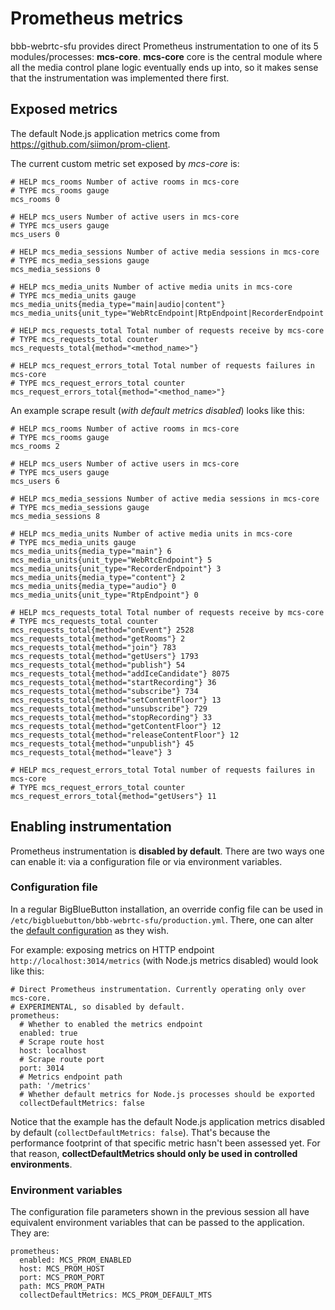  # Prometheus metrics

bbb-webrtc-sfu provides direct Prometheus instrumentation to one of its 5 modules/processes: **mcs-core**.
**mcs-core** core is the central module where all the media control plane logic eventually ends up into, so it makes sense that the instrumentation was implemented there first.


## Exposed metrics

The default Node.js application metrics come from https://github.com/siimon/prom-client.

The current custom metric set exposed by _mcs-core_ is:
```
# HELP mcs_rooms Number of active rooms in mcs-core
# TYPE mcs_rooms gauge
mcs_rooms 0

# HELP mcs_users Number of active users in mcs-core
# TYPE mcs_users gauge
mcs_users 0

# HELP mcs_media_sessions Number of active media sessions in mcs-core
# TYPE mcs_media_sessions gauge
mcs_media_sessions 0

# HELP mcs_media_units Number of active media units in mcs-core
# TYPE mcs_media_units gauge
mcs_media_units{media_type="main|audio|content"}
mcs_media_units{unit_type="WebRtcEndpoint|RtpEndpoint|RecorderEndpoint|RtspEndpoint|Invalid"}

# HELP mcs_requests_total Total number of requests receive by mcs-core
# TYPE mcs_requests_total counter
mcs_requests_total{method="<method_name>"}

# HELP mcs_request_errors_total Total number of requests failures in mcs-core
# TYPE mcs_request_errors_total counter
mcs_request_errors_total{method="<method_name>"}
```

An example scrape result (_with default metrics disabled_) looks like this:
```
# HELP mcs_rooms Number of active rooms in mcs-core
# TYPE mcs_rooms gauge
mcs_rooms 2

# HELP mcs_users Number of active users in mcs-core
# TYPE mcs_users gauge
mcs_users 6

# HELP mcs_media_sessions Number of active media sessions in mcs-core
# TYPE mcs_media_sessions gauge
mcs_media_sessions 8

# HELP mcs_media_units Number of active media units in mcs-core
# TYPE mcs_media_units gauge
mcs_media_units{media_type="main"} 6
mcs_media_units{unit_type="WebRtcEndpoint"} 5
mcs_media_units{unit_type="RecorderEndpoint"} 3
mcs_media_units{media_type="content"} 2
mcs_media_units{media_type="audio"} 0
mcs_media_units{unit_type="RtpEndpoint"} 0

# HELP mcs_requests_total Total number of requests receive by mcs-core
# TYPE mcs_requests_total counter
mcs_requests_total{method="onEvent"} 2528
mcs_requests_total{method="getRooms"} 2
mcs_requests_total{method="join"} 783
mcs_requests_total{method="getUsers"} 1793
mcs_requests_total{method="publish"} 54
mcs_requests_total{method="addIceCandidate"} 8075
mcs_requests_total{method="startRecording"} 36
mcs_requests_total{method="subscribe"} 734
mcs_requests_total{method="setContentFloor"} 13
mcs_requests_total{method="unsubscribe"} 729
mcs_requests_total{method="stopRecording"} 33
mcs_requests_total{method="getContentFloor"} 12
mcs_requests_total{method="releaseContentFloor"} 12
mcs_requests_total{method="unpublish"} 45
mcs_requests_total{method="leave"} 3

# HELP mcs_request_errors_total Total number of requests failures in mcs-core
# TYPE mcs_request_errors_total counter
mcs_request_errors_total{method="getUsers"} 11
```

## Enabling instrumentation

Prometheus instrumentation is **disabled by default**. There are two ways one can enable it: via a configuration file or via environment variables.

### Configuration file

In a regular BigBlueButton installation, an override config file can be used in `/etc/bigbluebutton/bbb-webrtc-sfu/production.yml`. There, one can alter the [default configuration](https://github.com/bigbluebutton/bbb-webrtc-sfu/blob/5e5b91a9f77be8971069fe661570d9cb423a2bb5/config/default.example.yml#L216-L227) as they wish.

For example: exposing metrics on HTTP endpoint `http://localhost:3014/metrics` (with Node.js metrics disabled) would look like this:
```
# Direct Prometheus instrumentation. Currently operating only over mcs-core.
# EXPERIMENTAL, so disabled by default.
prometheus:
  # Whether to enabled the metrics endpoint
  enabled: true
  # Scrape route host
  host: localhost
  # Scrape route port
  port: 3014
  # Metrics endpoint path
  path: '/metrics'
  # Whether default metrics for Node.js processes should be exported
  collectDefaultMetrics: false
```

Notice that the example has the default Node.js application metrics disabled by default (`collectDefaultMetrics: false`). That's because the performance footprint of that specific metric hasn't been assessed yet. For that reason,   **collectDefaultMetrics should only be used in controlled environments**.

### Environment variables

The configuration file parameters shown in the previous session all have equivalent environment variables that can be passed to the application. They are:

```
prometheus:
  enabled: MCS_PROM_ENABLED
  host: MCS_PROM_HOST
  port: MCS_PROM_PORT
  path: MCS_PROM_PATH
  collectDefaultMetrics: MCS_PROM_DEFAULT_MTS
``` 
